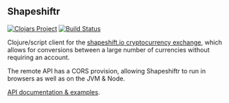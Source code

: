 ## Shapeshiftr

[![Clojars Project](https://img.shields.io/clojars/v/io.nervous/shapeshiftr.svg)](https://clojars.org/io.nervous/shapeshiftr) [![Build Status](https://travis-ci.org/nervous-systems/shapeshiftr.svg?branch=master)](https://travis-ci.org/nervous-systems/shapeshiftr)

Clojure/script client for the [shapeshift.io cryptocurrency
exchange](https://shapeshift.io/#/coins), which allows for conversions between a
large number of currencies without requiring an account.

The remote API has a CORS provision, allowing Shapeshiftr to run in browsers as
well as on the JVM & Node.

[API documentation & examples](https://nervous.io/doc/shapeshiftr).
